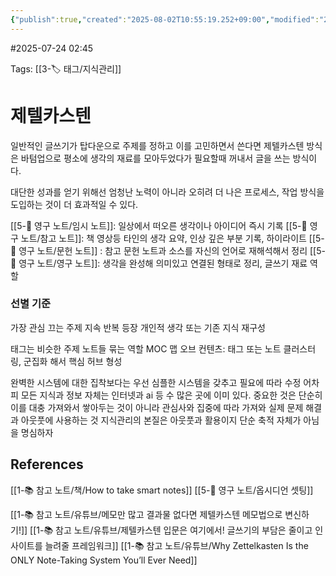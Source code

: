 ```yaml
---
{"publish":true,"created":"2025-08-02T10:55:19.252+09:00","modified":"2025-08-09T13:07:22.482+09:00","cssclasses":""}
---
```


#2025-07-24 02:45

Tags: [[3-🏷️ 태그/지식관리]]

# 제텔카스텐

일반적인 글쓰기가 탑다운으로 주제를 정하고 이를 고민하면서 쓴다면
제텔카스텐 방식은 바텀업으로 평소에 생각의 재료를 모아두었다가 필요할때 꺼내서 글을 쓰는 방식이다.

대단한 성과를 얻기 위해선 엄청난 노력이 아니라 오히려 더 나은 프로세스, 작업 방식을 도입하는 것이 더 효과적일 수 있다.

[[5-💎 영구 노트/임시 노트]]: 일상에서 떠오른 생각이나 아이디어 즉시 기록
[[5-💎 영구 노트/참고 노트]]: 책 영상등 타인의 생각 요약, 인상 깊은 부분 기록, 하이라이트
[[5-💎 영구 노트/문헌 노트]] : 참고 문헌 노트과 소스를 자신의 언어로 재해석해서 정리
[[5-💎 영구 노트/영구 노트]]: 생각을 완성해 의미있고 연결된 형태로 정리, 글쓰기 재료 역할

### 선별 기준
가장 관심 끄는 주제
지속 반복 등장
개인적 생각 또는 기존 지식 재구성

태그는 비슷한 주제 노트들 묶는 역할
MOC 맵 오브 컨텐츠: 태그 또는 노트 클러스터링, 군집화 해서 핵심 허브 형성

완벽한 시스템에 대한 집착보다는 우선 심플한 시스템을 갖추고 필요에 따라 수정
어차피 모든 지식과 정보 자체는 인터넷과 ai 등 수 많은 곳에 이미 있다.
중요한 것은 단순히 이를 대충 가져와서 쌓아두는 것이 아니라  관심사와 집중에 따라 가져와 실제 문제 해결과 아웃풋에 사용하는 것
지식관리의 본질은 아웃풋과 활용이지 단순 축적 자체가 아님을 명심하자

## References
[[1-📚 참고 노트/책/How to take smart notes]]
[[5-💎 영구 노트/옵시디언 셋팅]]

[[1-📚 참고 노트/유튜브/메모만 많고 결과물 없다면 제텔카스텐 메모법으로 변신하기!]]
[[1-📚 참고 노트/유튜브/제텔카스텐 입문은 여기에서! 글쓰기의 부담은 줄이고 인사이트를 늘려줄 프레임워크]]
[[1-📚 참고 노트/유튜브/Why Zettelkasten Is the ONLY Note-Taking System You’ll Ever Need]]